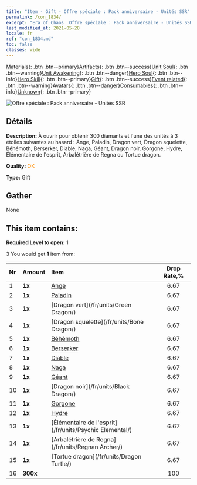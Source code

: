 ```yaml
---
title: "Item - Gift - Offre spéciale : Pack anniversaire - Unités SSR"
permalink: /con_1834/
excerpt: "Era of Chaos  Offre spéciale : Pack anniversaire - Unités SSR"
last_modified_at: 2021-05-28
locale: fr
ref: "con_1834.md"
toc: false
classes: wide
---
```

 [Materials](/ItemsFR/){: .btn .btn--primary}[Artifacts](/ItemsFR/Artifacts/){: .btn .btn--success}[Unit Soul](/ItemsFR/UnitSoul/){: .btn .btn--warning}[Unit Awakening](/ItemsFR/UnitAwakening/){: .btn .btn--danger}[Hero Soul](/ItemsFR/HeroSoul/){: .btn .btn--info}[Hero Skill](/ItemsFR/HeroSkill/){: .btn .btn--primary}[Gift](/ItemsFR/Gift/){: .btn .btn--success}[Event related](/ItemsFR/Events/){: .btn .btn--warning}[Avatars](/ItemsFR/Avatars/){: .btn .btn--danger}[Consumables](/ItemsFR/Consumables/){: .btn .btn--info}[Unknown](/ItemsFR/Unknown/){: .btn .btn--primary}

 ![Offre spéciale : Pack anniversaire - Unités SSR](/images/t/i_907456.png)

## Détails
 **Description:** À ouvrir pour obtenir 300 diamants et l'une des unités à 3 étoiles suivantes au hasard : Ange, Paladin, Dragon vert, Dragon squelette, Béhémoth, Berserker, Diable, Naga, Géant, Dragon noir, Gorgone, Hydre, Élémentaire de l'esprit, Arbalétrière de Regna ou Tortue dragon.

 **Quality:** <span style="color: #FF8C00">OK</span>

 **Type:** Gift

## Gather

  None

## This item contains:

 **Required Level to open:** 1

 3 You would get **1** item  from:

  | Nr | Amount |     Item    | Drop Rate,% |
  |:---|:-------|:------------|:---------:|
  | 1 |  **1x** | [Ange](/fr/units/Angel/) | 6.67 | 
  | 2 |  **1x** | [Paladin](/fr/units/Paladin/) | 6.67 | 
  | 3 |  **1x** | [Dragon vert](/fr/units/Green Dragon/) | 6.67 | 
  | 4 |  **1x** | [Dragon squelette](/fr/units/Bone Dragon/) | 6.67 | 
  | 5 |  **1x** | [Béhémoth](/fr/units/Behemoth/) | 6.67 | 
  | 6 |  **1x** | [Berserker](/fr/units/Berserker/) | 6.67 | 
  | 7 |  **1x** | [Diable](/fr/units/Devil/) | 6.67 | 
  | 8 |  **1x** | [Naga](/fr/units/Naga/) | 6.67 | 
  | 9 |  **1x** | [Géant](/fr/units/Giant/) | 6.67 | 
  | 10 |  **1x** | [Dragon noir](/fr/units/Black Dragon/) | 6.67 | 
  | 11 |  **1x** | [Gorgone](/fr/units/Gorgon/) | 6.67 | 
  | 12 |  **1x** | [Hydre](/fr/units/Hydra/) | 6.67 | 
  | 13 |  **1x** | [Élémentaire de l'esprit](/fr/units/Psychic Elemental/) | 6.67 | 
  | 14 |  **1x** | [Arbalétrière de Regna](/fr/units/Regnan Archer/) | 6.67 | 
  | 15 |  **1x** | [Tortue dragon](/fr/units/Dragon Turtle/) | 6.67 | 
  | 16 |  **300x** | <i class="fas fa-gem"/> | 100 | 
